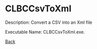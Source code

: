 
# CLBCCsvToXml

Description:
Convert a CSV into an Xml file
          
Executable Name: CLBCCsvToXml.exe.

<a href="../../README.md">Back</a>